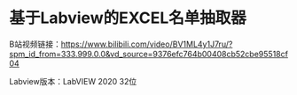# 基于Labview的EXCEL名单抽取器

B站视频链接：https://www.bilibili.com/video/BV1ML4y1J7ru/?spm_id_from=333.999.0.0&vd_source=9376efc764b00408cb52cbe95518cf04



Labview版本：LabVIEW 2020 32位

